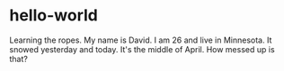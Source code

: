# hello-world
Learning the ropes.
My name is David. I am 26 and live in Minnesota.
It snowed yesterday and today. It's the middle of April. How messed up is that?
